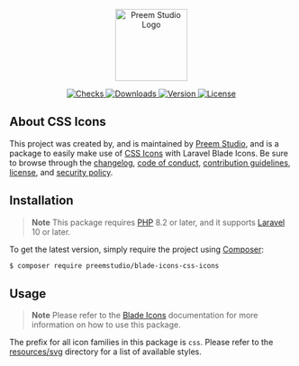 <p align="center">
    <a href="https://preem.studio" target="_blank">
        <img src="https://raw.githubusercontent.com/PreemStudio/assets/main/logo-text.svg" width="128" alt="Preem Studio Logo" />
    </a>
</p>

<p align="center">
    <a href="https://github.com/PreemStudio/blade-icons-css-icons/actions">
        <img src="https://badge.sh/github/check-runs/PreemStudio/blade-icons-css-icons" alt="Checks" />
    </a>
    <a href="https://packagist.org/packages/preemstudio/blade-icons-css-icons">
        <img src="https://badge.sh/packagist/downloads/PreemStudio/blade-icons-css-icons" alt="Downloads" />
    </a>
    <a href="https://packagist.org/packages/preemstudio/blade-icons-css-icons">
        <img src="https://badge.sh/packagist/version/PreemStudio/blade-icons-css-icons" alt="Version" />
    </a>
    <a href="https://packagist.org/packages/preemstudio/blade-icons-css-icons">
        <img src="https://badge.sh/packagist/license/PreemStudio/blade-icons-css-icons" alt="License" />
    </a>
</p>

## About CSS Icons

This project was created by, and is maintained by [Preem Studio](https://github.com/PreemStudio), and is a package to easily make use of [CSS Icons](https://github.com/astrit/css.gg) with Laravel Blade Icons. Be sure to browse through the [changelog](CHANGELOG.md), [code of conduct](.github/CODE_OF_CONDUCT.md), [contribution guidelines](.github/CONTRIBUTING.md), [license](LICENSE), and [security policy](.github/SECURITY.md).

## Installation

> **Note**
> This package requires [PHP](https://www.php.net/) 8.2 or later, and it supports [Laravel](https://laravel.com/) 10 or later.

To get the latest version, simply require the project using [Composer](https://getcomposer.org/):

```bash
$ composer require preemstudio/blade-icons-css-icons
```

## Usage

> **Note**
> Please refer to the [Blade Icons](https://github.com/PreemStudio/blade-icons) documentation for more information on how to use this package.

The prefix for all icon families in this package is `css`. Please refer to the [resources/svg](/resources/svg) directory for a list of available styles.

